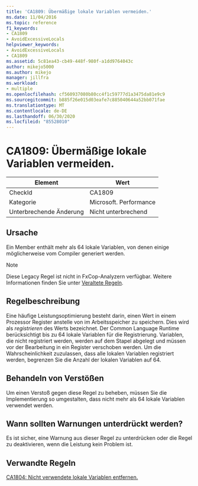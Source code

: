 ```yaml
---
title: 'CA1809: Übermäßige lokale Variablen vermeiden.'
ms.date: 11/04/2016
ms.topic: reference
f1_keywords:
- CA1809
- AvoidExcessiveLocals
helpviewer_keywords:
- AvoidExcessiveLocals
- CA1809
ms.assetid: 5c81ea43-cb49-448f-980f-a1dd9764043c
author: mikejo5000
ms.author: mikejo
manager: jillfra
ms.workload:
- multiple
ms.openlocfilehash: cf560937080b80cc4f1c59777d1a3475da81e9c9
ms.sourcegitcommit: b885f26e015d03eafe7c885040644a52bb071fae
ms.translationtype: MT
ms.contentlocale: de-DE
ms.lasthandoff: 06/30/2020
ms.locfileid: "85528010"
---
```

# <a name="ca1809-avoid-excessive-locals"></a>CA1809: Übermäßige lokale Variablen vermeiden.

|Element|Wert|
|-|-|
|CheckId|CA1809|
|Kategorie|Microsoft. Performance|
|Unterbrechende Änderung|Nicht unterbrechend|

## <a name="cause"></a>Ursache
Ein Member enthält mehr als 64 lokale Variablen, von denen einige möglicherweise vom Compiler generiert werden.

> [!NOTE]
> Diese Legacy Regel ist nicht in FxCop-Analyzern verfügbar. Weitere Informationen finden Sie unter [Veraltete Regeln](fxcop-rule-port-status.md#deprecated-rules).

## <a name="rule-description"></a>Regelbeschreibung
Eine häufige Leistungsoptimierung besteht darin, einen Wert in einem Prozessor Register anstelle von im Arbeitsspeicher zu speichern. Dies wird als *registrieren* des Werts bezeichnet. Der Common Language Runtime berücksichtigt bis zu 64 lokale Variablen für die Registrierung. Variablen, die nicht registriert werden, werden auf dem Stapel abgelegt und müssen vor der Bearbeitung in ein Register verschoben werden. Um die Wahrscheinlichkeit zuzulassen, dass alle lokalen Variablen registriert werden, begrenzen Sie die Anzahl der lokalen Variablen auf 64.

## <a name="how-to-fix-violations"></a>Behandeln von Verstößen
Um einen Verstoß gegen diese Regel zu beheben, müssen Sie die Implementierung so umgestalten, dass nicht mehr als 64 lokale Variablen verwendet werden.

## <a name="when-to-suppress-warnings"></a>Wann sollten Warnungen unterdrückt werden?
Es ist sicher, eine Warnung aus dieser Regel zu unterdrücken oder die Regel zu deaktivieren, wenn die Leistung kein Problem ist.

## <a name="related-rules"></a>Verwandte Regeln
[CA1804: Nicht verwendete lokale Variablen entfernen.](../code-quality/ca1804.md)
